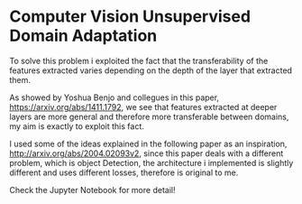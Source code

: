 # Computer Vision Unsupervised Domain Adaptation
To solve this problem i exploited the fact that the transferability of the features extracted varies depending on the depth of the layer that extracted them.

As showed by Yoshua Benjo and collegues in this paper, https://arxiv.org/abs/1411.1792, we see that features extracted at deeper layers are more general and therefore more transferable between domains, my aim is exactly to exploit this fact.

I used some of the ideas explained in the following paper as an inspiration, http://arxiv.org/abs/2004.02093v2, since this paper deals with a different problem, which is object Detection, the architecture i implemented is slightly different and uses different losses, therefore is original to me.

Check the Jupyter Notebook for more detail!
